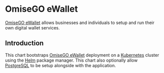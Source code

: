 # OmiseGO eWallet

[OmiseGO eWallet](https://github.com/omisego/ewallet) allows businesses and individuals to setup and run their own digital wallet services.

## Introduction

This chart bootstraps [OmiseGO eWallet]() deployment on a [Kubernetes](http://kubernetes.io/) cluster using the [Helm](https://helm.sh/) package manager. This chart also optionally allow [PostgreSQL](https://github.com/kubernetes/charts/tree/master/stable/postgresql) to be setup alongside with the application.
